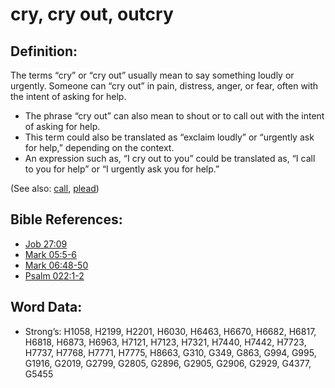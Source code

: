 # cry, cry out, outcry

## Definition:

The terms “cry” or “cry out” usually mean to say something loudly or urgently. Someone can “cry out” in pain, distress, anger, or fear, often with the intent of asking for help.

* The phrase “cry out” can also mean to shout or to call out with the intent of asking for help.
* This term could also be translated as “exclaim loudly” or “urgently ask for help,” depending on the context.
* An expression such as, “I cry out to you”  could be translated as, “I call to you for help” or “I urgently ask you for help.”

(See also: [call](../kt/call.md), [plead](../other/plead.md))

## Bible References:

* [Job 27:09](rc://en/tn/help/job/27/09)
* [Mark 05:5-6](rc://en/tn/help/mrk/05/05)
* [Mark 06:48-50](rc://en/tn/help/mrk/06/48)
* [Psalm 022:1-2](rc://en/tn/help/psa/022/001)

## Word Data:

* Strong’s: H1058, H2199, H2201, H6030, H6463, H6670, H6682, H6817, H6818, H6873, H6963, H7121, H7123, H7321, H7440, H7442, H7723, H7737, H7768, H7771, H7775, H8663, G310, G349, G863, G994, G995, G1916, G2019, G2799, G2805, G2896, G2905, G2906, G2929, G4377, G5455
